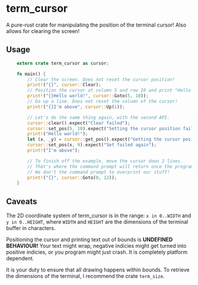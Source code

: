 # term_cursor

A pure-rust crate for manipulating the position of the terminal cursor!
Also allows for clearing the screen!

## Usage

```rust
    extern crate term_cursor as cursor;

    fn main() {
        // Clear the screen. Does not reset the cursor position!
        print!("{}", cursor::Clear);
        // Position the cursor at column 5 and row 10 and print "Hello world!".
        print!("{}Hello world!", cursor::Goto(5, 10));
        // Go up a line. Does not reset the column of the cursor!
        print!("{}I'm above", cursor::Up(1));

        // Let's do the same thing again, with the second API.
        cursor::clear().expect("Clear failed");
        cursor::set_pos(5, 10).expect("Setting the cursor position failed");
        print!("Hello world!");
        let (x, _y) = cursor::get_pos().expect("Getting the cursor position failed");
        cursor::set_pos(x, 9).expect("Set failed again");
        print!("I'm above");

        // To finish off the example, move the cursor down 2 lines.
        // That's where the command prompt will return once the program finishes.
        // We don't the command prompt to overprint our stuff!
        print!("{}", cursor::Goto(0, 12));
    }
```

## Caveats

The 2D coordinate system of term_cursor is in the range: `x in 0..WIDTH` and `y in 0..HEIGHT`, where `WIDTH` and `HEIGHT` are the dimensions of the terminal buffer in characters.

Positioning the cursor and printing text out of bounds is **UNDEFINED BEHAVIOUR!** Your text might wrap, negative indicies might get turned into positive indicies, or you program might just crash. It is completely platform dependent. 

It is your duty to ensure that all drawing happens within bounds. To retrieve the dimensions of the terminal, I recommend the crate `term_size`.